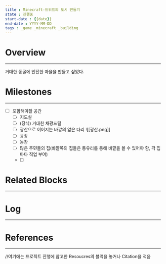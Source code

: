 ```yaml
---
title : Minecraft-드워프의 도시 만들기
state : 진행중
start-date : {{date}}
end-date : YYYY-MM-DD
tags : _game _minecraft _building
---
```

# Overview
---
거대한 동굴에 안전한 마을을 만들고 싶었다.

# Milestones
---
- [ ] 포함해야할 공간
	- [ ] 지도실
	- [ ] (장식) 거대한 채광드릴
	- [ ] 광산으로 이어지는 바깥의 얇은 다리
		![[광산.png]]
	- [ ] 광장
	- [ ] 농장
	- [ ] 많은 주민들의 집(바깥쪽의 집들은 통유리를 통해 바깥을 볼 수 있어야 함, 각 집마다 직업 부여)
	- [ ] 
# Related Blocks
---

# Log
---

# References
---
//여기에는 프로젝트 진행에 참고한 Resoucres의 블럭을 놓거나 Citation을 적음
